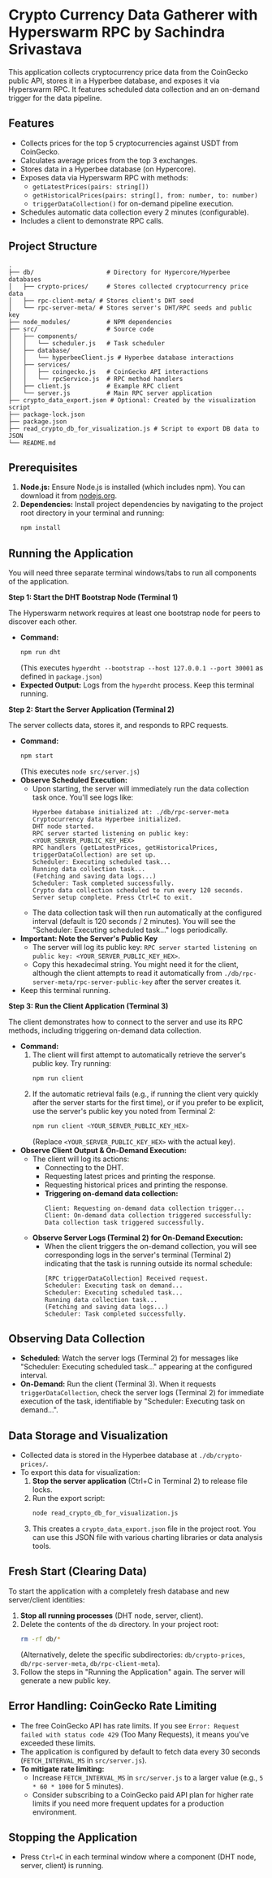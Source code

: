 # Crypto Currency Data Gatherer with Hyperswarm RPC by Sachindra Srivastava

This application collects cryptocurrency price data from the CoinGecko public API, stores it in a Hyperbee database, and exposes it via Hyperswarm RPC. It features scheduled data collection and an on-demand trigger for the data pipeline.

## Features

-   Collects prices for the top 5 cryptocurrencies against USDT from CoinGecko.
-   Calculates average prices from the top 3 exchanges.
-   Stores data in a Hyperbee database (on Hypercore).
-   Exposes data via Hyperswarm RPC with methods:
    -   `getLatestPrices(pairs: string[])`
    -   `getHistoricalPrices(pairs: string[], from: number, to: number)`
    -   `triggerDataCollection()` for on-demand pipeline execution.
-   Schedules automatic data collection every 2 minutes (configurable).
-   Includes a client to demonstrate RPC calls.

## Project Structure

```
.
├── db/                    # Directory for Hypercore/Hyperbee databases
│   ├── crypto-prices/     # Stores collected cryptocurrency price data
│   ├── rpc-client-meta/ # Stores client's DHT seed
│   └── rpc-server-meta/ # Stores server's DHT/RPC seeds and public key
├── node_modules/          # NPM dependencies
├── src/                   # Source code
│   ├── components/
│   │   └── scheduler.js   # Task scheduler
│   ├── database/
│   │   └── hyperbeeClient.js # Hyperbee database interactions
│   ├── services/
│   │   ├── coingecko.js   # CoinGecko API interactions
│   │   └── rpcService.js  # RPC method handlers
│   ├── client.js          # Example RPC client
│   └── server.js          # Main RPC server application
├── crypto_data_export.json # Optional: Created by the visualization script
├── package-lock.json
├── package.json
├── read_crypto_db_for_visualization.js # Script to export DB data to JSON
└── README.md
```

## Prerequisites

1.  **Node.js:** Ensure Node.js is installed (which includes npm). You can download it from [nodejs.org](https://nodejs.org/).
2.  **Dependencies:** Install project dependencies by navigating to the project root directory in your terminal and running:
    ```bash
    npm install
    ```

## Running the Application

You will need three separate terminal windows/tabs to run all components of the application.

**Step 1: Start the DHT Bootstrap Node (Terminal 1)**

The Hyperswarm network requires at least one bootstrap node for peers to discover each other.

-   **Command:**
    ```bash
    npm run dht
    ```
    (This executes `hyperdht --bootstrap --host 127.0.0.1 --port 30001` as defined in `package.json`)
-   **Expected Output:** Logs from the `hyperdht` process. Keep this terminal running.

**Step 2: Start the Server Application (Terminal 2)**

The server collects data, stores it, and responds to RPC requests.

-   **Command:**
    ```bash
    npm start
    ```
    (This executes `node src/server.js`)
-   **Observe Scheduled Execution:**
    *   Upon starting, the server will immediately run the data collection task once. You'll see logs like:
        ```
        Hyperbee database initialized at: ./db/rpc-server-meta
        Cryptocurrency data Hyperbee initialized.
        DHT node started.
        RPC server started listening on public key: <YOUR_SERVER_PUBLIC_KEY_HEX>
        RPC handlers (getLatestPrices, getHistoricalPrices, triggerDataCollection) are set up.
        Scheduler: Executing scheduled task...
        Running data collection task...
        (Fetching and saving data logs...)
        Scheduler: Task completed successfully.
        Crypto data collection scheduled to run every 120 seconds.
        Server setup complete. Press Ctrl+C to exit.
        ```
    *   The data collection task will then run automatically at the configured interval (default is 120 seconds / 2 minutes). You will see the "Scheduler: Executing scheduled task..." logs periodically.
-   **Important: Note the Server's Public Key**
    *   The server will log its public key: `RPC server started listening on public key: <YOUR_SERVER_PUBLIC_KEY_HEX>`.
    *   Copy this hexadecimal string. You might need it for the client, although the client attempts to read it automatically from `./db/rpc-server-meta/rpc-server-public-key` after the server creates it.
-   Keep this terminal running.

**Step 3: Run the Client Application (Terminal 3)**

The client demonstrates how to connect to the server and use its RPC methods, including triggering on-demand data collection.

-   **Command:**
    1.  The client will first attempt to automatically retrieve the server's public key. Try running:
        ```bash
        npm run client
        ```
    2.  If the automatic retrieval fails (e.g., if running the client very quickly after the server starts for the first time), or if you prefer to be explicit, use the server's public key you noted from Terminal 2:
        ```bash
        npm run client <YOUR_SERVER_PUBLIC_KEY_HEX>
        ```
        (Replace `<YOUR_SERVER_PUBLIC_KEY_HEX>` with the actual key).
-   **Observe Client Output & On-Demand Execution:**
    *   The client will log its actions:
        *   Connecting to the DHT.
        *   Requesting latest prices and printing the response.
        *   Requesting historical prices and printing the response.
        *   **Triggering on-demand data collection:**
            ```
            Client: Requesting on-demand data collection trigger...
            Client: On-demand data collection triggered successfully: Data collection task triggered successfully.
            ```
    *   **Observe Server Logs (Terminal 2) for On-Demand Execution:**
        *   When the client triggers the on-demand collection, you will see corresponding logs in the server's terminal (Terminal 2) indicating that the task is running outside its normal schedule:
            ```
            [RPC triggerDataCollection] Received request.
            Scheduler: Executing task on demand...
            Scheduler: Executing scheduled task...
            Running data collection task...
            (Fetching and saving data logs...)
            Scheduler: Task completed successfully.
            ```

## Observing Data Collection

-   **Scheduled:** Watch the server logs (Terminal 2) for messages like "Scheduler: Executing scheduled task..." appearing at the configured interval.
-   **On-Demand:** Run the client (Terminal 3). When it requests `triggerDataCollection`, check the server logs (Terminal 2) for immediate execution of the task, identifiable by "Scheduler: Executing task on demand...".

## Data Storage and Visualization

-   Collected data is stored in the Hyperbee database at `./db/crypto-prices/`.
-   To export this data for visualization:
    1.  **Stop the server application** (Ctrl+C in Terminal 2) to release file locks.
    2.  Run the export script:
        ```bash
        node read_crypto_db_for_visualization.js
        ```
    3.  This creates a `crypto_data_export.json` file in the project root. You can use this JSON file with various charting libraries or data analysis tools.

## Fresh Start (Clearing Data)

To start the application with a completely fresh database and new server/client identities:

1.  **Stop all running processes** (DHT node, server, client).
2.  Delete the contents of the `db` directory. In your project root:
    ```bash
    rm -rf db/*
    ```
    (Alternatively, delete the specific subdirectories: `db/crypto-prices`, `db/rpc-server-meta`, `db/rpc-client-meta`).
3.  Follow the steps in "Running the Application" again. The server will generate a new public key.

## Error Handling: CoinGecko Rate Limiting

-   The free CoinGecko API has rate limits. If you see `Error: Request failed with status code 429` (Too Many Requests), it means you've exceeded these limits.
-   The application is configured by default to fetch data every 30 seconds (`FETCH_INTERVAL_MS` in `src/server.js`).
-   **To mitigate rate limiting:**
    *   Increase `FETCH_INTERVAL_MS` in `src/server.js` to a larger value (e.g., `5 * 60 * 1000` for 5 minutes).
    *   Consider subscribing to a CoinGecko paid API plan for higher rate limits if you need more frequent updates for a production environment.

## Stopping the Application

-   Press `Ctrl+C` in each terminal window where a component (DHT node, server, client) is running.
